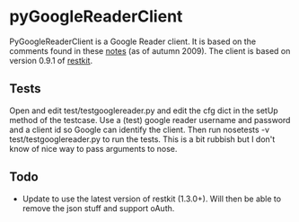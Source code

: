 # pyGoogleReaderClient

PyGoogleReaderClient is a Google Reader client. It is based on the comments found in these <a href="http://code.google.com/p/pyrfeed/wiki/GoogleReaderAPI">notes</a> (as of autumn 2009). The client is based on version 0.9.1 of <a href="http://pypi.python.org/pypi/restkit/">restkit</a>.

## Tests

Open and edit test/testgooglereader.py and edit the cfg dict in the setUp method of the testcase. Use a (test) google reader username and password and a client id so Google can identify the client. Then run nosetests -v test/testgooglereader.py to run the tests. This is a bit rubbish but I don't know of nice way to pass arguments to nose.

## Todo

* Update to use the latest version of restkit (1.3.0+). Will then be able to remove the json stuff and support oAuth.
